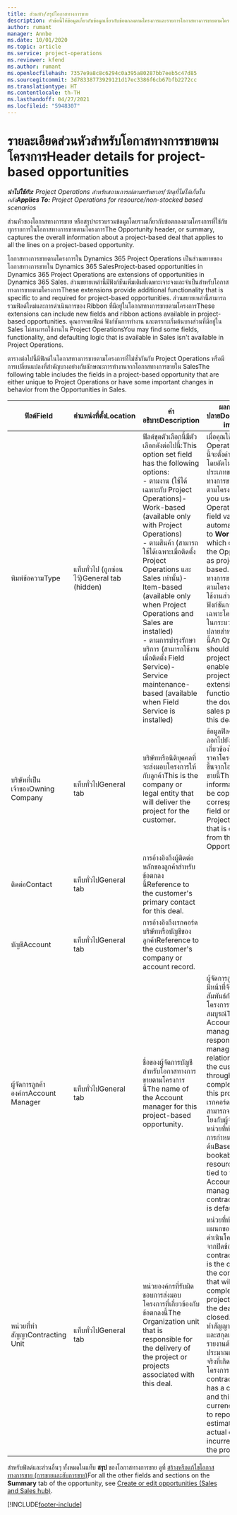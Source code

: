 ```yaml
---
title: ส่วนหัว/สรุปโอกาสทางการขาย
description: หัวข้อนี้ให้ข้อมูลเกี่ยวกับข้อมูลเกี่ยวกับข้อตกลงตามโครงการและรายการโอกาสทางการขายตามโครงการ
author: rumant
manager: Annbe
ms.date: 10/01/2020
ms.topic: article
ms.service: project-operations
ms.reviewer: kfend
ms.author: rumant
ms.openlocfilehash: 7357e9a8c8c6294c0a395a80287bb7eeb5c47d85
ms.sourcegitcommit: 3d78338773929121d17ec3386f6cb67bfb2272cc
ms.translationtype: HT
ms.contentlocale: th-TH
ms.lasthandoff: 04/27/2021
ms.locfileid: "5948307"
---
```

# <a name="header-details-for-project-based-opportunities"></a><span data-ttu-id="09392-103">รายละเอียดส่วนหัวสำหรับโอกาสทางการขายตามโครงการ</span><span class="sxs-lookup"><span data-stu-id="09392-103">Header details for project-based opportunities</span></span>

<span data-ttu-id="09392-104">_**นำไปใช้กับ:** Project Operations สำหรับสถานการณ์ตามทรัพยากร/วัสดุที่ไม่ได้เก็บในคลัง_</span><span class="sxs-lookup"><span data-stu-id="09392-104">_**Applies To:** Project Operations for resource/non-stocked based scenarios_</span></span>


<span data-ttu-id="09392-105">ส่วนหัวของโอกาสทางการขาย หรือสรุปจะรวบรวมข้อมูลโดยรวมเกี่ยวกับข้อตกลงตามโครงการที่ใช้กับทุกรายการในโอกาสทางการขายตามโครงการ</span><span class="sxs-lookup"><span data-stu-id="09392-105">The Opportunity header, or summary, captures the overall information about a project-based deal that applies to all the lines on a project-based opportunity.</span></span>

<span data-ttu-id="09392-106">โอกาสทางการขายตามโครงการใน Dynamics 365 Project Operations เป็นส่วนขยายของโอกาสทางการขายใน Dynamics 365 Sales</span><span class="sxs-lookup"><span data-stu-id="09392-106">Project-based opportunities in Dynamics 365 Project Operations are extensions of opportunities in Dynamics 365 Sales.</span></span> <span data-ttu-id="09392-107">ส่วนขยายเหล่านี้มีฟังก์ชันเพิ่มเติมที่เฉพาะเจาะจงและจำเป็นสำหรับโอกาสทางการขายตามโครงการ</span><span class="sxs-lookup"><span data-stu-id="09392-107">These extensions provide additional functionality that is specific to and required for project-based opportunities.</span></span> <span data-ttu-id="09392-108">ส่วนขยายเหล่านี้สามารถรวมฟิลด์ใหม่และการดำเนินการของ Ribbon ที่มีอยู่ในโอกาสทางการขายตามโครงการ</span><span class="sxs-lookup"><span data-stu-id="09392-108">These extensions can include new fields and ribbon actions available in project-based opportunities.</span></span> <span data-ttu-id="09392-109">คุณอาจพบฟิลด์ ฟังก์ชันการทำงาน และตรรกะเริ่มต้นบางส่วนที่มีอยู่ใน Sales ไม่สามารถใช้งานใน Project Operations</span><span class="sxs-lookup"><span data-stu-id="09392-109">You may find some fields, functionality, and defaulting logic that is available in Sales isn't available in Project Operations.</span></span>

<span data-ttu-id="09392-110">ตารางต่อไปนี้มีฟิลด์ในโอกาสทางการขายตามโครงการที่ไม่ซ้ำกันกับ Project Operations หรือมีการเปลี่ยนแปลงที่สำคัญบางอย่างกับลักษณะการทำงานจากโอกาสทางการขายใน Sales</span><span class="sxs-lookup"><span data-stu-id="09392-110">The following table includes the fields in a project-based opportunity that are either unique to Project Operations or have some important changes in behavior from the Opportunities in Sales.</span></span>

| <span data-ttu-id="09392-111">**ฟิลด์**</span><span class="sxs-lookup"><span data-stu-id="09392-111">**Field**</span></span> | <span data-ttu-id="09392-112">**ตำแหน่งที่ตั้ง**</span><span class="sxs-lookup"><span data-stu-id="09392-112">**Location**</span></span> | <span data-ttu-id="09392-113">**คำอธิบาย**</span><span class="sxs-lookup"><span data-stu-id="09392-113">**Description**</span></span> | <span data-ttu-id="09392-114">**ผลกระทบขั้นปลาย**</span><span class="sxs-lookup"><span data-stu-id="09392-114">**Downstream impact**</span></span> |
| --- | --- | --- | --- |
| <span data-ttu-id="09392-115">พิมพ์ข้อความ</span><span class="sxs-lookup"><span data-stu-id="09392-115">Type</span></span> | <span data-ttu-id="09392-116">แท็บทั่วไป (ถูกซ่อนไว้)</span><span class="sxs-lookup"><span data-stu-id="09392-116">General tab (hidden)</span></span> | <span data-ttu-id="09392-117">ฟิลด์ชุดตัวเลือกนี้มีตัวเลือกดังต่อไปนี้:</span><span class="sxs-lookup"><span data-stu-id="09392-117">This option set field has the following options:</span></span></br><span data-ttu-id="09392-118">- ตามงาน (ใช้ได้เฉพาะกับ Project Operations)</span><span class="sxs-lookup"><span data-stu-id="09392-118">- Work-based (available only with Project Operations)</span></span></br><span data-ttu-id="09392-119">- ตามสินค้า (สามารถใช้ได้เฉพาะเมื่อติดตั้ง Project Operations และ Sales เท่านั้น)</span><span class="sxs-lookup"><span data-stu-id="09392-119">- Item-based (available only when Project Operations and Sales are installed)</span></span></br><span data-ttu-id="09392-120">- ตามการบำรุงรักษาบริการ (สามารถใช้งานเมื่อติดตั้ง Field Service)</span><span class="sxs-lookup"><span data-stu-id="09392-120">- Service maintenance-based (available when Field Service is installed)</span></span> | <span data-ttu-id="09392-121">เมื่อคุณใช้ Project Operations ค่าฟิลด์นี้จะตั้งค่าเป็น **ตามงาน** โดยอัตโนมัติ ซึ่งจะจัดประเภทของโอกาสทางการขายเป็นแบบตามโครงการ</span><span class="sxs-lookup"><span data-stu-id="09392-121">When you use Project Operations, this field value is automatically set to **Work-based** which classifies the Opportunity as project-based.</span></span> <span data-ttu-id="09392-122">โอกาสทางการขายควรเป็นไปตามโครงการเพื่อเปิดใช้งานส่วนขยายและฟังก์ชันการทำงานเฉพาะโครงการทั้งหมดในกระบวนการขายขั้นปลายสำหรับข้อเสนอนี้</span><span class="sxs-lookup"><span data-stu-id="09392-122">An Opportunity should be project-based to enable all project-specific extensions and functionality in the downstream sales process for this deal.</span></span> |
| <span data-ttu-id="09392-123">บริษัทที่เป็นเจ้าของ</span><span class="sxs-lookup"><span data-stu-id="09392-123">Owning Company</span></span> | <span data-ttu-id="09392-124">แท็บทั่วไป</span><span class="sxs-lookup"><span data-stu-id="09392-124">General tab</span></span> | <span data-ttu-id="09392-125">บริษัทหรือนิติบุคคลที่จะส่งมอบโครงการให้กับลูกค้า</span><span class="sxs-lookup"><span data-stu-id="09392-125">This is the company or legal entity that will deliver the project for the customer.</span></span> | <span data-ttu-id="09392-126">ข้อมูลฟิลด์นี้จะถูกคัดลอกไปยังฟิลด์ที่เกี่ยวข้องในใบเสนอราคาโครงการที่สร้างขึ้นจากโอกาสทางการขายนี้</span><span class="sxs-lookup"><span data-stu-id="09392-126">This field information will be copied to the corresponding field on the Project quote that is created from this Opportunity.</span></span> |
| <span data-ttu-id="09392-127">ติดต่อ</span><span class="sxs-lookup"><span data-stu-id="09392-127">Contact</span></span> | <span data-ttu-id="09392-128">แท็บทั่วไป</span><span class="sxs-lookup"><span data-stu-id="09392-128">General tab</span></span> | <span data-ttu-id="09392-129">การอ้างอิงถึงผู้ติดต่อหลักของลูกค้าสำหรับข้อตกลงนี้</span><span class="sxs-lookup"><span data-stu-id="09392-129">Reference to the customer's primary contact for this deal.</span></span> | |
| <span data-ttu-id="09392-130">บัญชี</span><span class="sxs-lookup"><span data-stu-id="09392-130">Account</span></span> | <span data-ttu-id="09392-131">แท็บทั่วไป</span><span class="sxs-lookup"><span data-stu-id="09392-131">General tab</span></span> | <span data-ttu-id="09392-132">การอ้างอิงถึงเรกคอร์ดบริษัทหรือบัญชีของลูกค้า</span><span class="sxs-lookup"><span data-stu-id="09392-132">Reference to the customer's company or account record.</span></span> | |
| <span data-ttu-id="09392-133">ผู้จัดการลูกค้าองค์กร</span><span class="sxs-lookup"><span data-stu-id="09392-133">Account Manager</span></span> | <span data-ttu-id="09392-134">แท็บทั่วไป</span><span class="sxs-lookup"><span data-stu-id="09392-134">General tab</span></span> | <span data-ttu-id="09392-135">ชื่อของผู้จัดการบัญชีสำหรับโอกาสทางการขายตามโครงการนี้</span><span class="sxs-lookup"><span data-stu-id="09392-135">The name of the Account manager for this project-based opportunity.</span></span> | <span data-ttu-id="09392-136">ผู้จัดการลูกค้าองค์กรมีหน้าที่จัดการความสัมพันธ์กับลูกค้าจนโครงการนี้เสร็จสมบูรณ์</span><span class="sxs-lookup"><span data-stu-id="09392-136">The Account manager is responsible for managing the relationship with the customer through the completion of this project.</span></span> <span data-ttu-id="09392-137">ตามเรกคอร์ดทรัพยากรที่สามารถจองได้ที่เชื่อมโยงกับผู้จัดการบัญชี หน่วยที่ทำสัญญาจะมีการกำหนดเป็นค่าเริ่มต้น</span><span class="sxs-lookup"><span data-stu-id="09392-137">Based on the bookable resource record tied to the Account manager, the contracting unit is defaulted.</span></span> |
| <span data-ttu-id="09392-138">หน่วยที่ทำสัญญา</span><span class="sxs-lookup"><span data-stu-id="09392-138">Contracting Unit</span></span> | <span data-ttu-id="09392-139">แท็บทั่วไป</span><span class="sxs-lookup"><span data-stu-id="09392-139">General tab</span></span> | <span data-ttu-id="09392-140">หน่วยองค์กรที่รับผิดชอบการส่งมอบโครงการที่เกี่ยวข้องกับข้อตกลงนี้</span><span class="sxs-lookup"><span data-stu-id="09392-140">The Organization unit that is responsible for the delivery of the project or projects associated with this deal.</span></span> | <span data-ttu-id="09392-141">หน่วยที่ทำสัญญาคือแผนกของบริษัทที่จะดำเนินโครงการหลังจากปิดข้อตกลง</span><span class="sxs-lookup"><span data-stu-id="09392-141">The contracting unit is the division of the company that will complete the project(s) after the deal is closed.</span></span> <span data-ttu-id="09392-142">ทุกหน่วยที่ทำสัญญามีสกุลเงิน และสกุลเงินนี้ใช้เพื่อรายงานต้นทุนโดยประมาณและต้นทุนจริงที่เกิดขึ้นระหว่างโครงการ</span><span class="sxs-lookup"><span data-stu-id="09392-142">Every contracting unit has a currency, and this currency is used to report estimated and actual costs incurred during the project.</span></span> |

<span data-ttu-id="09392-143">สำหรับฟิลด์และส่วนอื่นๆ ทั้งหมดในแท็บ **สรุป** ของโอกาสทางการขาย ดูที่ [สร้างหรือแก้ไขโอกาสทางการขาย (การขายและฮับการขาย)](/dynamics365/sales-enterprise/create-edit-opportunity-sales)</span><span class="sxs-lookup"><span data-stu-id="09392-143">For all the other fields and sections on the **Summary** tab of the opportunity, see [Create or edit opportunities (Sales and Sales hub)](/dynamics365/sales-enterprise/create-edit-opportunity-sales).</span></span>


[!INCLUDE[footer-include](../includes/footer-banner.md)]
